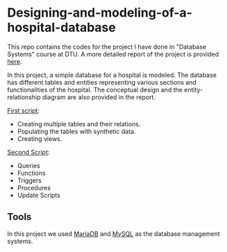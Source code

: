 # Designing-and-modeling-of-a-hospital-database
This repo contains the codes for the project I have done in "Database Systems" course at DTU. A more detailed report of the project is provided [here](https://github.com/MiladMt11/Designing-and-modeling-of-a-hospital-database/blob/7cbb1b657f4873582967e8a8cac5c6efa995f3e2/Project%20Report.pdf).


In this project, a simple database for a hospital is modeled. The database has different tables and entities representing various sections and functionalities of the hospital.
The conceptual design and the entity-relationship diagram are also provided in the report.

[First script](https://github.com/MiladMt11/Designing-and-modeling-of-a-hospital-database/blob/7cbb1b657f4873582967e8a8cac5c6efa995f3e2/10_02170DatabaseScript1_2023.sql):
* Creating multiple tables and their relations.
* Populating the tables with synthetic data.
* Creating views.

[Second Script]():
* Queries
* Functions
* Triggers
* Procedures
* Update Scripts


## Tools
In this project we used [MariaDB](https://mariadb.org/) and [MySQL](https://www.mysql.com/) as the database management systems.
